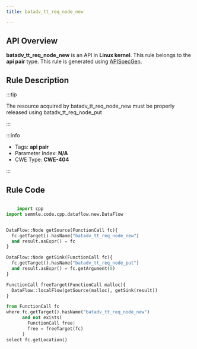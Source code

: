```yaml
---
title: batadv_tt_req_node_new

---
```



## API Overview
**batadv_tt_req_node_new** is an API in **Linux kernel**. This rule belongs to the **api pair** type. This rule is generated using [APISpecGen](../../tools/APISpecGen).
## Rule Description

:::tip

The resource acquired by batadv_tt_req_node_new must be properly released using batadv_tt_req_node_put

:::

:::info

- Tags: **api pair**
- Parameter Index: **N/A**
- CWE Type: **CWE-404**

:::

## Rule Code
```python

    import cpp
import semmle.code.cpp.dataflow.new.DataFlow


DataFlow::Node getSource(FunctionCall fc){
  fc.getTarget().hasName("batadv_tt_req_node_new")
  and result.asExpr() = fc
}

DataFlow::Node getSink(FunctionCall fc){
  fc.getTarget().hasName("batadv_tt_req_node_put")
  and result.asExpr() = fc.getArgument(0)
}

FunctionCall freeTarget(FunctionCall malloc){
  DataFlow::localFlow(getSource(malloc), getSink(result))
}

from FunctionCall fc
where fc.getTarget().hasName("batadv_tt_req_node_new")
      and not exists(
        FunctionCall free| 
        free = freeTarget(fc)
      )
select fc.getLocation()

    
```